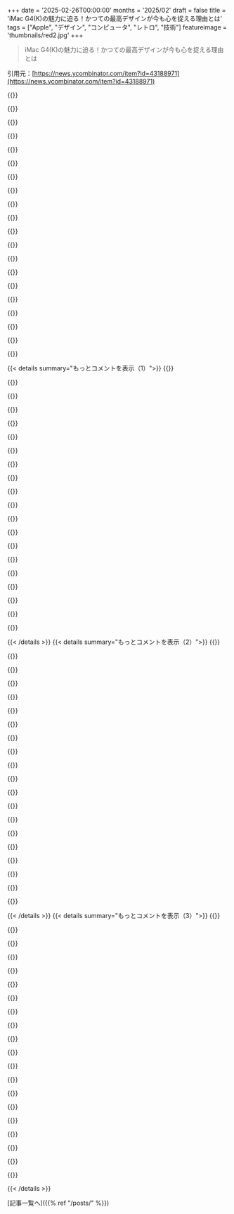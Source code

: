 +++
date = '2025-02-26T00:00:00'
months = '2025/02'
draft = false
title = 'iMac G4(K)の魅力に迫る！かつての最高デザインが今も心を捉える理由とは'
tags = ["Apple", "デザイン", "コンピュータ", "レトロ", "技術"]
featureimage = 'thumbnails/red2.jpg'
+++

> iMac G4(K)の魅力に迫る！かつての最高デザインが今も心を捉える理由とは

引用元：[https://news.ycombinator.com/item?id=43188971](https://news.ycombinator.com/item?id=43188971)

{{<matomeQuote body="当時Appleで働いてたんだけど、あのモデルのMacが開発されてる時、必要ない人たちは奇妙な試作品をもらってて、鋼の弾薬箱みたいな見た目で、後ろからケーブルが出てる状態だったんだ。ディスプレイを立てるためのシンプルなスタンドをもらった人もいるけどね。実際の製品が発表されるまで、あのすごいアームやドームプラスチックには気づかなかった。試作品は早々にAppleの廊下のゴミ箱に捨てられていって、俺は使わなくなった試作品を使ったMAMEマシンを3台作ったことがあるよ。まあ、発表後にゴミ箱がロックされるのはそういうことだろうな。" userName="JKCalhoun" createdAt="2025-02-27T01:48:44" color="#ff33a1">}}

{{<matomeQuote body="かわいいね！Appleがこういうレトロなラインを出してくれたらいいのに。M4チップと一緒にね。" userName="gigatexal" createdAt="2025-02-27T07:10:45" color="">}}

{{<matomeQuote body="映像版HomePodにすべきだと思うな。<br>編集: “Follow Me”のFaceTimeカメラ付きで。" userName="xattt" createdAt="2025-02-27T11:01:22" color="">}}

{{<matomeQuote body="そのカメラは画面が君を追いかけるようになってるんだよ。" userName="rbanffy" createdAt="2025-02-27T17:30:22" color="">}}

{{<matomeQuote body="PixarのLuxo Jr.の精神的な後継者だね。" userName="xattt" createdAt="2025-03-02T00:09:59" color="">}}

{{<matomeQuote body="全てのDEIのゴタゴタの後、Appleは虹色のリンゴのロゴを戻すべきだと思うんだ。" userName="rbanffy" createdAt="2025-02-27T17:32:26" color="">}}

{{<matomeQuote body="NewtonをキャンセルしたSteve Jobsには腹が立ったけど、Appleが唯一の理念を持った多国籍企業である限り、何か買おうと思う。" userName="WillAdams" createdAt="2025-02-27T21:19:19" color="#ff33a1">}}

{{<matomeQuote body="彼らの製品は本当に良いよね。数字は他社が優れてるかもしれないけど、やっぱり911の方が運転していて快適なんだ。" userName="rbanffy" createdAt="2025-02-27T23:32:58" color="">}}

{{<matomeQuote body="俺はペンや手書き、描画機能のある機械が好みなんだ。iPadとその囲いは魅力を感じないし、Axiotron Modbookの本当の後継がないのが残念だ。" userName="WillAdams" createdAt="2025-02-28T01:04:38" color="">}}

{{<matomeQuote body="ノートパソコンの裏のAppleロゴをフルカラーディスプレイにして、Apple ][のエミュレーターをフルスクリーンで動かした時に虹色に光るようにしてほしい。" userName="DonHopkins" createdAt="2025-02-28T00:56:52" color="#45d325">}}

{{<matomeQuote body="Appleの50周年が近いね。虹色のロゴを限定版で出すのは良いアイディアだと思うし、儲かりそうだよね。" userName="Clamchop" createdAt="2025-02-28T00:05:48" color="#ff33a1">}}

{{<matomeQuote body="そのアイディア大好き！M4 Cubeは絶対買いたい。" userName="Crontab" createdAt="2025-02-28T22:31:25" color="#ff5733">}}

{{<matomeQuote body="デザインがタワーとモニターのセットにしたくなる感じだね。" userName="hot_gril" createdAt="2025-02-27T02:16:48" color="">}}

{{<matomeQuote body="もう実際にやってる人もいるよ。最近のMac miniはコンパクトだから、中に詰め込めるし、新しい画面を上に取り付けて配線すればすごいことになる。" userName="MBCook" createdAt="2025-02-27T02:34:02" color="#ff33a1">}}

{{<matomeQuote body="それって記事の内容じゃない？" userName="classichasclass" createdAt="2025-02-27T02:45:34" color="">}}

{{<matomeQuote body="近いね。ただ、Mac miniはケースの外にあると思ってたからHDMIとかで繋ぐ感じかと。古いiMacはモニタースタンドとして使ってるのかと思った。" userName="MBCook" createdAt="2025-02-27T03:09:57" color="">}}

{{<matomeQuote body="いや、実際には中に入ってるよ。下から2番目と3番目の画像を見て。電源ボタンはRAMの扉から出てる。" userName="classichasclass" createdAt="2025-02-27T03:14:55" color="#ff5c5c">}}

{{<matomeQuote body="ああ。" userName="MBCook" createdAt="2025-02-27T14:04:12" color="">}}

{{<matomeQuote body="そうじゃないよ、dock boardは画面の交換を必要としないから。<br>編集：読み進めて知ったけど、その通りだね。<br>Ps：＞“DockLiteか20年前のLCDが原因か分からないけど、特にmacOSのウィンドウシャドウで色バンディングが目立つ。”<br>そうだね、それはLCDのせいだね。当時のLCDは6ビットのTNパネルが多かったから。" userName="wkat4242" createdAt="2025-02-27T05:01:52" color="#45d325">}}

{{<matomeQuote body="そうだね、記事はそんな感じに理解したよ。あるいは理解したふりをしてる。新しい概念に触れるといつもそんな感じ。" userName="cbogie" createdAt="2025-02-27T09:18:13" color="">}}

{{< details summary="もっとコメントを表示（1）">}}
{{<matomeQuote body="あのiMacのデザインが出たときの衝撃ってすごかったよね。それを越えるデザインはなくて、時代が変わってしまったのが悲しい。最近はタッチスクリーンのスマホが登場して、コンピュータが仕事道具と思われるようになったし。" userName="bsimpson" createdAt="2025-02-26T23:40:03" color="#785bff">}}

{{<matomeQuote body="驚くことに、Gen ZとGen Alphaは全体的にコンピュータに対する理解が薄いみたい。昔はミレニアル世代がコンピュータを使うのが楽しかったのに、今はスマホやタブレットが主流だから、ネットサーフィンも面倒な作業だったって伝わらないんだよね。" userName="cogman10" createdAt="2025-02-26T23:52:54" color="#785bff">}}

{{<matomeQuote body="＞”Gen ZとGen Alphaはコンピュータに対する理解が薄い”<br>これの解釈は人それぞれ。確かに若い世代は古いコンピュータも使いこなしてるし、知ってないだけかも。でも、ExcelやWordは知らないとしても、Google DocsやSheetsはすごく使いこなしてるんだよね。<br>全体的にPCの仕組みを理解してるのはこの前の世代と同じくらいだと思うよ。" userName="mrweasel" createdAt="2025-02-27T08:16:08" color="">}}

{{<matomeQuote body="自分は86年生まれだけど、初代Macで遊んでた世代。コンピュータが子供時代に深く根付いてて、楽しそうに見えたのは大人たちのデザインのおかげだったね。" userName="bsimpson" createdAt="2025-02-27T02:11:29" color="">}}

{{<matomeQuote body="君もミレニアル世代だね💡。あの楽しいコンピュータを作った大人たちは、専業にしてた人達なんだ。一般のGen Xはコンピュータを触った経験が少ないから、俺たち世代は恵まれてたとも言えるよ。" userName="cogman10" createdAt="2025-02-27T02:24:10" color="">}}

{{<matomeQuote body="Gen Zも子供のころにPCを持ってたよね。" userName="hot_gril" createdAt="2025-02-27T02:25:29" color="">}}

{{<matomeQuote body="確かにPCは持ってたけど、使ってたかは怪しい。Gen Zは95年から始まるし、iPod touchは07年登場。だから、最初のiPhoneが出た時にはもう遅かったかも。<br>年齢が上がるにつれて、その経験は減っていると思う。" userName="cogman10" createdAt="2025-02-27T02:37:48" color="">}}

{{<matomeQuote body="96年生まれだけど、当時はPCの使用が少なかった。学校のPCは身近だったが、インターネット環境が整っていないのが大きいよ。<br>iPhoneが出た時はちょうど中学生。PCは必要だったけど、ゲーミングは主に高校の頃だね。<br>当時、コンソールがもっと人気だった気がするな。" userName="hot_gril" createdAt="2025-02-27T02:43:13" color="">}}

{{<matomeQuote body="Chromebookはあまりカウントしないな。エンドユーザーにコンピュータの詳細を隠してしまうから。宿題でPCが必要なのも、コンピュータの理解を阻害してる気がするし。<br>でも、それが悪いわけじゃないし、今の使い方は全然違うと思う。<br>自分の古いDOSのゲームインストール時代を振り返ると、相当な労力がいたよ。今とは全然違う。" userName="cogman10" createdAt="2025-02-27T03:16:53" color="#ff5c5c">}}

{{<matomeQuote body="このMacで、ChromebookやiPhoneと比べて、実際に技術的な詳細を扱ってるかな？今のOSもだいぶ簡素化されてきてるし、使うアプリもシンプルだよね。でも、昔の技術的な操作はニッチだったし、理解してる人が少なかったと思う。" userName="hot_gril" createdAt="2025-02-27T03:29:04" color="">}}

{{<matomeQuote body="昔のコマンドライン使うやつは難しかったけど、俺らミレニアル世代はそれが普通だったから、結構パソコンに詳しかったんだよね。DOSが最初のコンピュータで、Windows 95まで使ってたから、色々なことを自分でやらなきゃならなかった。Windows XPからはやっと使いやすくなったけど、マックは昔からちょっとだけ使いやすかったかな。皆がコンピュータを持つようになったけど、ソフトは技術者向けだった。" userName="cogman10" createdAt="2025-02-27T04:03:15" color="#ff5733">}}

{{<matomeQuote body="ミレニアル世代はPCを頻繁に使ってたの？1990年の時点で家庭にPCがあったのは15%くらいだったみたいだけど、学校や図書館では違ったかも。" userName="hot_gril" createdAt="2025-02-27T05:06:50" color="">}}

{{<matomeQuote body="最初に家にコンピュータがあったのはジェネレーションXだと思う。俺の周りには8ビットコンピュータを持っていた奴が多かったし、BASICやアセンブリを雑誌から打ち込んで遊んでた。ミレニアルがティーンエイジャーになる頃にはその経験はもう無かったよ。" userName="Lio" createdAt="2025-02-27T07:34:04" color="">}}

{{<matomeQuote body="自分は70年代後半生まれで、安く買えたti-99/4aを持ってたけど、90年代に大学に入るまで他のコンピュータは家になかった。コンピュータlabを使ってたけど、自宅には高くて厳しかった。" userName="matwood" createdAt="2025-02-27T09:40:48" color="">}}

{{<matomeQuote body="全てのミレニアル世代がそう思ってるわけじゃないけど、90年代初頭はPCは一般的ではなかったよ。" userName="hot_gril" createdAt="2025-02-27T02:13:23" color="">}}

{{<matomeQuote body="コンピュータに詳しくないミレニアルもいるけど、全体的に見れば他の世代よりも多くのミレニアルがパソコンを使えると思う。" userName="cogman10" createdAt="2025-02-27T02:31:57" color="#38d3d3">}}

{{<matomeQuote body="それはジェネレーションZのことじゃないかな？若い方はChromebookがPCかどうか判断しなきゃならないかもだけど、MacやWindowsのPCは仕事やゲームにはまだ必要だし。" userName="hot_gril" createdAt="2025-02-27T02:34:48" color="">}}

{{<matomeQuote body="おそらく親は、コンピュータを使うのではなく、いじったりプログラミングに興味があるかどうかを言ってるのかも。周囲の子供たちがコンピュータについて何も興味を持たないことが不安だよ。" userName="nicksergeant" createdAt="2025-02-27T03:01:01" color="#45d325">}}

{{<matomeQuote body="今のジェネレーションZやジェネレーションアルファは、全体的にコンピュータが不得意だと思う。昔はタイピングできる人が増えてたのに、今は誰も必要としない時代になっちゃった。スマホだけで済ませる家庭も増えてきて、コンピュータを持つのは年齢の指標みたい。" userName="dylan604" createdAt="2025-02-27T00:50:07" color="#45d325">}}

{{<matomeQuote body="自分はティーンと小学生の子供がいるけど、二人ともPCゲーが好きなんだ。上の子はRobloxを通じてゲーム開発に興味を持ってるから、Luaやgit、LLMを教えてあげたいと思ってるんだ。" userName="fjjjrjj" createdAt="2025-02-27T01:43:17" color="#ff5c5c">}}


{{< /details >}}
{{< details summary="もっとコメントを表示（2）">}}
{{<matomeQuote body="LLMが学習の一歩になるのが不安。基礎からしっかり理解して学ぶべきだと思うから、これで本当に学べてるのか疑問だよね。" userName="dylan604" createdAt="2025-02-27T02:13:20" color="">}}

{{<matomeQuote body="その恐れは分からないけど、今は理由を説明するモデルがあるから大丈夫じゃない？" userName="matwood" createdAt="2025-02-27T09:46:02" color="">}}

{{<matomeQuote body="読まれないし出力も一貫性がない。Deepseakは単なる乱雑な話だし、OpenAIは理由の大半を隠してるし。自分で考えるのとは全然違う。" userName="pqtyw" createdAt="2025-02-27T10:13:43" color="">}}

{{<matomeQuote body="chatGPTが文章を直してくれるとき、その説明は結構役立つよ。<br>「自分で考えるのとは違う」と言うけど、他の手段で助けてもらえるのは無視しちゃダメだと思う。" userName="matwood" createdAt="2025-02-27T16:02:38" color="#ff33a1">}}

{{<matomeQuote body="LLMは基礎を教えるのが得意だよ。どれだけ学べてるかは使い方しだい。" userName="sejje" createdAt="2025-02-27T02:36:48" color="">}}

{{<matomeQuote body="それなら、LLM以前に学んだ人も本当に学べてるか分からないって言ってるの？<br>LLM推しの人の意見が理性ある人には馬鹿げてるように思えるよ。" userName="dylan604" createdAt="2025-02-27T03:09:51" color="">}}

{{<matomeQuote body="違うよ、学習プロセスが見えないのに判断できるわけない。<br>LLMを使ったことがないのかもしれないけど、単にコードを書かせただけじゃない？" userName="sejje" createdAt="2025-02-27T15:06:29" color="">}}

{{<matomeQuote body="冗談だよ、LLMは使ったことない。<br>他の人の使い方を見てるけど、特に感心してない。おかしな前提で誰が非合理的なんだ？" userName="dylan604" createdAt="2025-02-27T15:41:29" color="">}}

{{<matomeQuote body="使ったこともないのにLLMを一生懸命擁護してるの？<br>それが俺の言いたかったことだよ。" userName="sejje" createdAt="2025-02-27T17:43:21" color="">}}

{{<matomeQuote body="使ってないからって無知なわけじゃないから。" userName="dylan604" createdAt="2025-02-27T19:31:28" color="">}}

{{<matomeQuote body="あの独特でクリエイティブなデザインはホントに実用的な作業道具だったんだよね。PowerMac G3とか完全にカラフルで変だけど、当時Appleが作った中で最もパワフルなマシンだったし。<br>そのうえ、今でも欲しいなって思ってるのに、いい値段のやつが見つからない。" userName="amatecha" createdAt="2025-02-27T00:08:12" color="#38d3d3">}}

{{<matomeQuote body="スティーブ・ジョブズがこの形状を紹介したとき、”当たり前の選択肢は平らな板にコンピュータの中身をモニターの裏に隠すことだ”って冗談を言ってたけど、Appleはそんな退屈なことは絶対にしないって言ってたよね。" userName="sgerenser" createdAt="2025-02-27T02:06:04" color="">}}

{{<matomeQuote body="iMac G3からG4、G5を見ていくと、どれもデザインで大きな進歩があった。特にG4は浮いているディスプレイが新鮮だったから、自分には印象に残ってる。" userName="SahAssar" createdAt="2025-02-26T23:50:08" color="">}}

{{<matomeQuote body="G3とG4のタワーは特にデザイン面で注目に値するよ。いじったりエンジニアリングする視点から見ると、ホントに素晴らしかった。" userName="BuildTheRobots" createdAt="2025-02-27T14:54:18" color="#ff33a1">}}

{{<matomeQuote body="この広告がすごく良かったって、覚えてない子もいるかもしれないね。" userName="bsimpson" createdAt="2025-02-27T02:15:47" color="">}}

{{<matomeQuote body="ハードウェアの部品が小さくなったから、もうクリエイティブな外装をデザインする必要がなくなったよね。オールインワンコンピュータ—スマホ、タブレット、デスクトップ—は、ついにはあの理想的な平らなスクリーンに近づいてきた。" userName="divbzero" createdAt="2025-02-27T02:04:30" color="">}}

{{<matomeQuote body="こういう製品こそがAppleを他の企業と差別化させるところだと思う。デザインには楽観的で遊び心があって、新鮮だよね。" userName="remir" createdAt="2025-02-27T01:58:32" color="#ff33a1">}}

{{<matomeQuote body="そのデザインが帰ってくるって言われてるけど、今度のHomePodはスクリーンが回転して人の動きに合わせるみたい。" userName="wahnfrieden" createdAt="2025-02-27T00:31:05" color="">}}

{{<matomeQuote body="それ、全然気持ち悪くないよ。そのアイデアを誰が欲しがると思ったの？って感じ。" userName="dylan604" createdAt="2025-02-27T00:54:20" color="">}}

{{<matomeQuote body="そうだね、キッチンアイランドのどの側にいても画面がしっかり見えるってことなんだよね？特にレシピや単位変換、タイマーを表示する時は便利かも。静かなら、これってすごくクールかもしれない。" userName="crazygringo" createdAt="2025-02-27T01:17:04" color="">}}


{{< /details >}}
{{< details summary="もっとコメントを表示（3）">}}
{{<matomeQuote body="画面に色バンディングが目立つね。G4 iMacのLCDパネルは6ビット/ピクセルだから、現代のMacbook Proみたいな10ビット/ピクセルと比べると、色のグラデーションを表示するためにディザリングが必要なんだよ。" userName="jasongill" createdAt="2025-02-27T00:18:57" color="#45d325">}}

{{<matomeQuote body="言いたいことは分かるけど、ちょっと変な言い回しだよ。ディザリングってバンディングを防ぐための技術で、バンディングを引き起こすわけじゃないから。" userName="Toutouxc" createdAt="2025-02-27T11:33:39" color="">}}

{{<matomeQuote body="本当に？Appleはこのデバイスを”何百万もの色”が表示できるって売り出してたけど、6ビット/ピクセルじゃそれは無理だよ。" userName="js2" createdAt="2025-02-27T01:04:37" color="">}}

{{<matomeQuote body="そうそう、これはLGのLM171W02-TTA1っていう6ビットのTNパネルだ。あの頃のTNパネルはほとんど6ビットだったから、表示できる色は約256kしかないよ。" userName="jasongill" createdAt="2025-02-27T11:24:17" color="#ff5c5c">}}

{{<matomeQuote body="君は違う意見を持ってるみたいだけど、GPが言ってることは正しいよ。こちらのリンクを見てみて：＞”15インチ（表示可能）TFTアクティブマトリックスLCD、1024×768ピクセル、何百万もの色”。あまりMacには詳しくないけど、これが説明されてる製品だと思う。" userName="rendaw" createdAt="2025-02-27T12:29:39" color="">}}

{{<matomeQuote body="”何百万もの色”って実際にはそうじゃないって分かったフォトグラファーたちの訴訟の一部だったよ。" userName="trinix912" createdAt="2025-02-27T14:27:26" color="">}}

{{<matomeQuote body="ああ！なるほど、それで納得できるね。" userName="rendaw" createdAt="2025-02-27T14:42:08" color="">}}

{{<matomeQuote body="iMac G4にはLM171W02パネルが間違いなく使われていて、これは6ビットパネルだよ。ここにスペックがあるから見てみて：＞https://www.panelook.com/modelsearch.php?keyword=LM171W02&se...。このパネルファミリーは全て6ビット（色の数は262kと記載されてる）。<br>編集：君がG4ラインナップのスペックをリンクしてくれたのはいいけど、15インチもLM151X2で、やっぱり262k色しか表示できないね。<br>でも20インチはLM201U04で、8ビット/チャンネルのIPSパネルだから何百万もの色が表示できる。だからAppleは下位モデルでディザリングを使って”何百万もの色”って言ってたんじゃないかな。" userName="jasongill" createdAt="2025-02-27T13:18:26" color="#785bff">}}

{{<matomeQuote body="それはわかったけど、じゃあAppleは単にスペックを偽ってたの？" userName="rendaw" createdAt="2025-02-27T13:23:28" color="">}}

{{<matomeQuote body="偽ってたとは言えないけど、真実をぼかしてた感じかな。機械は何百万もの色に対応していたし、ディザリングで多くの色を表示できたように見えたけど、20インチディスプレイだけがディザリングなしで何百万もの色を表示できたんだ。結局、当時のほとんどのTNベースの機械とディスプレイと同じようにね。" userName="jasongill" createdAt="2025-02-27T13:31:55" color="#ff5733">}}

{{<matomeQuote body="説明してくれてありがとう！" userName="js2" createdAt="2025-02-27T20:16:11" color="">}}

{{<matomeQuote body="時間的ディザリングでやってると思うよ。" userName="LocalH" createdAt="2025-02-27T02:07:22" color="">}}

{{<matomeQuote body="俺もこのことを言おうと思ってた！低ビット深度パネルから‘もっと色を持ってくる’ための人気技術だったんだ。iMac G4でやったかはちょっと調べにくいね。このコメントがGoogleやDDGのトップ結果の一つになってるよ！" userName="jrmg" createdAt="2025-02-27T14:35:48" color="#ff5c5c">}}

{{<matomeQuote body="制御パネルの’数千色’や’数百万色’はCRT時代からのものなんだろうね。表示デバイスが完全にサポートしてなくても、減らす勇気がなかったのかな。" userName="mixmastamyk" createdAt="2025-02-27T06:20:44" color="">}}

{{<matomeQuote body="VRAMで16ビットと32ビットの違いがあるから、18ビット（色ごとに6ビット）の画面は、Appleが上手いハッキングをしない限り、’数百万色’モードが必要ってことだね。" userName="bzzzt" createdAt="2025-02-27T10:36:31" color="">}}

{{<matomeQuote body="ちなみに、このサイトはフライングトースターのスクリーンセーバーが出るから、長く開いておくといいよ。いいイースターエッグだね！" userName="joecool1029" createdAt="2025-02-26T23:38:12" color="">}}

{{<matomeQuote body="同じことを報告しにきたよ！いい感じの懐かしいフラッシュバックで、今朝が元気になった。" userName="nalathna" createdAt="2025-02-27T09:53:36" color="">}}

{{<matomeQuote body="他にもこれを見つけた人がいるのを見て嬉しい！いいイースターエッグだね！" userName="elheffe80" createdAt="2025-02-27T02:32:21" color="">}}

{{<matomeQuote body="ニュースを共有しに来たよ！他にもマルチタスクしてる人がいるね。" userName="niwtsol" createdAt="2025-02-27T07:14:34" color="">}}

{{<matomeQuote body="これ持ってた！当時のニックネームは“ランプシェード”とか“ハーフドーム”だったな。卒論もこれで書いたんだ。十分に使えるMacで、3Dゲームもサクサク動いたし、Wolfensteinや子供向けのエイリアンが西部に不時着するゲームもあった。特に良かったのは、スウィベルスクリーンで、部屋の誰かに見せるのも簡単だったよ。" userName="ilamont" createdAt="2025-02-27T01:18:04" color="#785bff">}}


{{< /details >}}


[記事一覧へ]({{% ref "/posts/" %}})

